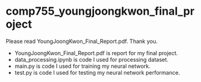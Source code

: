 # comp755_youngjoongkwon_final_project

Please read YoungJoongKwon_Final_Report.pdf. Thank you.

- YoungJoongKwon_Final_Report.pdf is report for my final project.
- data_processing.ipynb is code I used for processing dataset.
- main.py is code I used for training my neural network.
- test.py is code I used for testing my neural network performance. 
